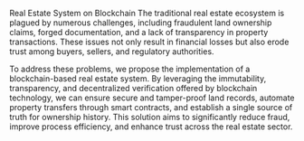 Real Estate System on Blockchain
The traditional real estate ecosystem is plagued by numerous challenges, including fraudulent land ownership claims, forged documentation, and a lack of transparency in property transactions. These issues not only result in financial losses but also erode trust among buyers, sellers, and regulatory authorities.

To address these problems, we propose the implementation of a blockchain-based real estate system. By leveraging the immutability, transparency, and decentralized verification offered by blockchain technology, we can ensure secure and tamper-proof land records, automate property transfers through smart contracts, and establish a single source of truth for ownership history. This solution aims to significantly reduce fraud, improve process efficiency, and enhance trust across the real estate sector.
